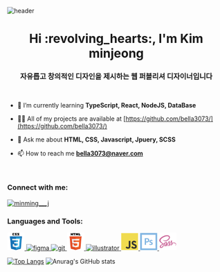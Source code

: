 ![header](https://capsule-render.vercel.app/api?text=WebDesignPublisher&animation=fadeIn)
<h1 align="center">Hi :revolving_hearts:, I'm Kim minjeong</h1>
<h3 align="center">자유롭고 창의적인 디자인을 제시하는 웹 퍼블리셔 디자이너입니다</h3>


<p><br></p>

- 🌱 I’m currently learning **TypeScript, React, NodeJS, DataBase**

- 👨‍💻 All of my projects are available at [https://github.com/bella3073/](https://github.com/bella3073/)

- 💬 Ask me about **HTML, CSS, Javascript, Jpuery, SCSS**

- 📫 How to reach me **bella3073@naver.com**

<p><br></p>

<h3 align="left">Connect with me:</h3>
<p align="left">
<a href="https://instagram.com/minming___j" target="blank"><img align="center" src="https://raw.githubusercontent.com/rahuldkjain/github-profile-readme-generator/master/src/images/icons/Social/instagram.svg" alt="minming___j" height="30" width="40" /></a>
</p>

<h3 align="left">Languages and Tools:</h3>
<p align="left"> <a href="https://www.w3schools.com/css/" target="_blank" rel="noreferrer"> <img src="https://raw.githubusercontent.com/devicons/devicon/master/icons/css3/css3-original-wordmark.svg" alt="css3" width="40" height="40"/> </a> <a href="https://www.figma.com/" target="_blank" rel="noreferrer"> <img src="https://www.vectorlogo.zone/logos/figma/figma-icon.svg" alt="figma" width="40" height="40"/> </a> <a href="https://git-scm.com/" target="_blank" rel="noreferrer"> <img src="https://www.vectorlogo.zone/logos/git-scm/git-scm-icon.svg" alt="git" width="40" height="40"/> </a> <a href="https://www.w3.org/html/" target="_blank" rel="noreferrer"> <img src="https://raw.githubusercontent.com/devicons/devicon/master/icons/html5/html5-original-wordmark.svg" alt="html5" width="40" height="40"/> </a> <a href="https://www.adobe.com/in/products/illustrator.html" target="_blank" rel="noreferrer"> <img src="https://www.vectorlogo.zone/logos/adobe_illustrator/adobe_illustrator-icon.svg" alt="illustrator" width="40" height="40"/> </a> <a href="https://developer.mozilla.org/en-US/docs/Web/JavaScript" target="_blank" rel="noreferrer"> <img src="https://raw.githubusercontent.com/devicons/devicon/master/icons/javascript/javascript-original.svg" alt="javascript" width="40" height="40"/> </a> <a href="https://www.photoshop.com/en" target="_blank" rel="noreferrer"> <img src="https://raw.githubusercontent.com/devicons/devicon/master/icons/photoshop/photoshop-line.svg" alt="photoshop" width="40" height="40"/> </a> <a href="https://sass-lang.com" target="_blank" rel="noreferrer"> <img src="https://raw.githubusercontent.com/devicons/devicon/master/icons/sass/sass-original.svg" alt="sass" width="40" height="40"/> </a> </p>


[![Top Langs](https://github-readme-stats.vercel.app/api/top-langs/?username=bella3073)](https://github.com/anuraghazra/github-readme-stats)
![Anurag's GitHub stats](https://github-readme-stats.vercel.app/api?username=bella3073&theme=transparent&show_icons=true)

